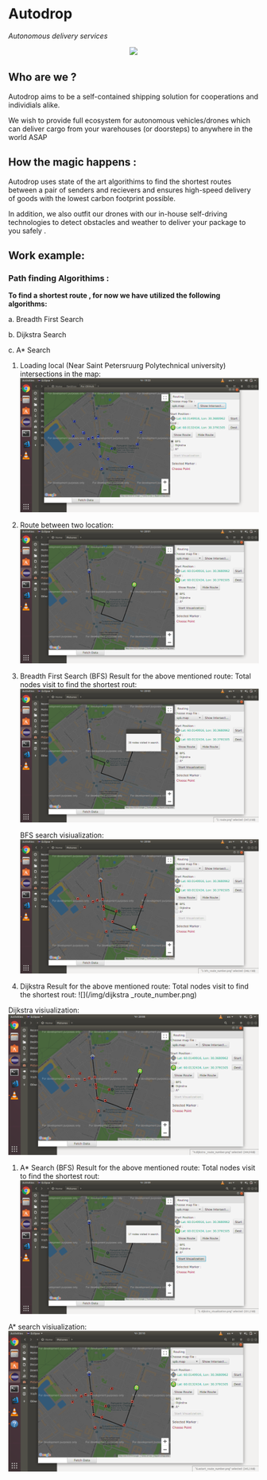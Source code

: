 # Autodrop 
<i>Autonomous delivery services</i>
<p align="center">
<img src="https://user-images.githubusercontent.com/54982599/159121289-e77ab694-41bb-4516-9603-417fd9280779.jpg" width="400">
</p>

## Who are we ?
Autodrop aims to be a self-contained shipping solution for cooperations and individials alike.

We wish to provide full ecosystem for autonomous vehicles/drones which can deliver cargo from your warehouses (or doorsteps) to anywhere in the world ASAP

## How the magic happens :

Autodrop uses state of the art algorithims to find the shortest routes between a pair of senders and recievers and ensures high-speed delivery of goods with the lowest carbon footprint possible.

In addition, we also outfit our drones with our in-house self-driving technologies to detect obstacles and weather to deliver your package to you safely .


 ## Work example:
 
 ### Path finding Algorithims :
 
 __To find a shortest route , for now we have utilized the following algorithms:__
 
a. Breadth First Search

b. Dijkstra Search

c. A* Search


 
 1. Loading local (Near Saint Petersruurg Polytechnical university) intersections in the map: ![](/img/Intersections.png)
 
 1. Route between two location: ![](/img/route.png)
 
 1. Breadth First Search (BFS) Result for the above mentioned route:
    Total nodes visit to find the shortest rout: ![](/img/bfs_route_number.png)
   
    BFS search visiualization: ![](/img/bfs_visualization.png)
   
 1. Dijkstra Result for the above mentioned route:
   Total nodes visit to find the shortest rout: ![](/img/dijkstra _route_number.png)
   
   Dijkstra visiualization: ![](/img/dijkstra_visualization.png)
   
 1. A* Search (BFS) Result for the above mentioned route:
   Total nodes visit to find the shortest rout: ![](/img/astart_route_number.png)
   
   A* search visiualization: ![](/img/astarvisualization.png)
